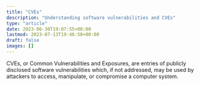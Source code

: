 ```yaml
---
title: "CVEs"
description: "Understanding software vulnerabilities and CVEs"
type: "article"
date: 2023-06-30T19:07:55+00:00
lastmod: 2023-07-13T19:46:58+00:00
draft: false
images: []
---
```

CVEs, or Common Vulnerabilities and Exposures, are entries of publicly disclosed software vulnerabilities which, if not addressed, may be used by attackers to access, manipulate, or compromise a computer system.